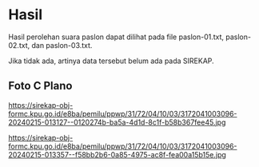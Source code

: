 # Hasil

Hasil perolehan suara paslon dapat dilihat pada file paslon-01.txt, paslon-02.txt, dan paslon-03.txt.

Jika tidak ada, artinya data tersebut belum ada pada SIREKAP.

## Foto C Plano

https://sirekap-obj-formc.kpu.go.id/e8ba/pemilu/ppwp/31/72/04/10/03/3172041003096-20240215-013127--0120274b-ba5a-4d1d-8c1f-b58b367fee45.jpg

https://sirekap-obj-formc.kpu.go.id/e8ba/pemilu/ppwp/31/72/04/10/03/3172041003096-20240215-013357--f58bb2b6-0a85-4975-ac8f-fea00a15b15e.jpg
